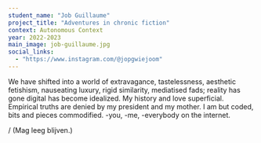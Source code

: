 ```yaml
---
student_name: "Job Guillaume"
project_title: "Adventures in chronic fiction"
context: Autonomous Context
year: 2022-2023
main_image: job-guillaume.jpg
social_links:
  - "https://www.instagram.com/@jopgwiejoom"
---
```

We have shifted into a world of extravagance, tastelessness, aesthetic fetishism, nauseating luxury, rigid similarity, mediatised fads; reality has gone digital has become idealized. My history and love superficial. Empirical truths are denied by my president and my mother. I am but coded, bits and pieces commodified. -you, -me, -everybody on the internet. 

/ (Mag leeg blijven.) 
